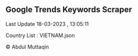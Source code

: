 

## Google Trends Keywords Scraper 
 
Last Update 18-03-2023 , 13:05:11

Country List :
VIETNAM.json



© Abdul Muttaqin 
